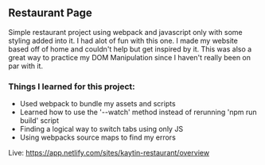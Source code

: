 ## Restaurant Page
Simple restaurant project using webpack and javascript only with some styling added into it.
I had alot of fun with this one. I made my website based off of home and couldn't help but get inspired by it.
This was also a great way to practice my DOM Manipulation since I haven't really been on par with it.

### Things I learned for this project:

- Used webpack to bundle my assets and scripts
- Learned how to use the '--watch' method instead of rerunning 'npm run build' script
- Finding a logical way to switch tabs using only JS
- Using webpacks source maps to find my errors

Live: https://app.netlify.com/sites/kaytin-restaurant/overview
